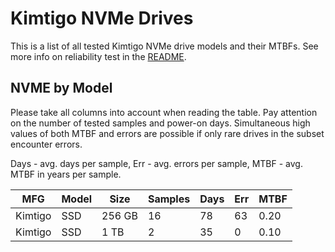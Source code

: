Kimtigo NVMe Drives
===================

This is a list of all tested Kimtigo NVMe drive models and their MTBFs. See more
info on reliability test in the [README](https://github.com/linuxhw/SMART).

NVME by Model
------------

Please take all columns into account when reading the table. Pay attention on the
number of tested samples and power-on days. Simultaneous high values of both MTBF
and errors are possible if only rare drives in the subset encounter errors.

Days - avg. days per sample,
Err  - avg. errors per sample,
MTBF - avg. MTBF in years per sample.

| MFG       | Model              | Size   | Samples | Days  | Err   | MTBF |
|-----------|--------------------|--------|---------|-------|-------|------|
| Kimtigo   | SSD                | 256 GB | 16      | 78    | 63    | 0.20   |
| Kimtigo   | SSD                | 1 TB   | 2       | 35    | 0     | 0.10   |
